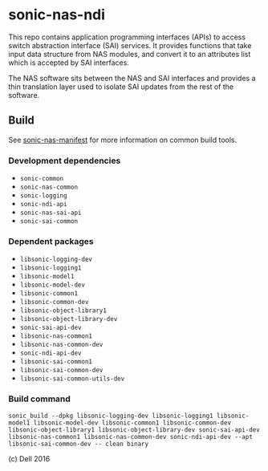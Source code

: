 sonic-nas-ndi
=============

This repo contains application programming interfaces (APIs) to access switch abstraction interface (SAI) services. It provides functions that take input data structure from NAS modules, and convert it to an attributes list which is accepted by SAI interfaces.

The NAS software sits between the NAS and SAI interfaces and provides a thin translation layer used to isolate SAI updates from the rest of the software.

Build
---------
See [sonic-nas-manifest](https://github.com/Azure/sonic-nas-manifest) for more information on common build tools.

### Development dependencies
* `sonic-common`
* `sonic-nas-common`
* `sonic-logging`
* `sonic-ndi-api`
* `sonic-nas-sai-api`
* `sonic-sai-common`

### Dependent packages
* `libsonic-logging-dev` 
* `libsonic-logging1` 
* `libsonic-model1` 
* `libsonic-model-dev` 
* `libsonic-common1` 
* `libsonic-common-dev` 
* `libsonic-object-library1` 
* `libsonic-object-library-dev`
* `sonic-sai-api-dev`
* `libsonic-nas-common1`
* `libsonic-nas-common-dev`
* `sonic-ndi-api-dev`
* `libsonic-sai-common1`
* `libsonic-sai-common-dev`
* `libsonic-sai-common-utils-dev` 

### Build command
    sonic_build --dpkg libsonic-logging-dev libsonic-logging1 libsonic-model1 libsonic-model-dev libsonic-common1 libsonic-common-dev libsonic-object-library1 libsonic-object-library-dev sonic-sai-api-dev libsonic-nas-common1 libsonic-nas-common-dev sonic-ndi-api-dev --apt libsonic-sai-common-dev -- clean binary

(c) Dell 2016
